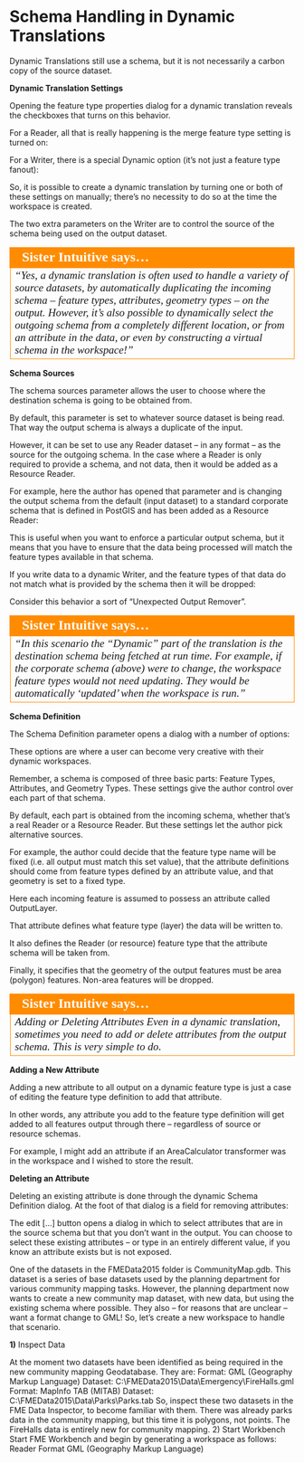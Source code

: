 # Schema Handling in Dynamic Translations

Dynamic Translations still use a schema, but it is not necessarily a carbon copy of the source dataset.

**Dynamic Translation Settings**

Opening the feature type properties dialog for a dynamic translation reveals the checkboxes that turns on this behavior.

For a Reader, all that is really happening is the merge feature type setting is turned on:

For a Writer, there is a special Dynamic option (it’s not just a feature type fanout):

So, it is possible to create a dynamic translation by turning one or both of these settings on manually; there’s no necessity to do so at the time the workspace is created.

The two extra parameters on the Writer are to control the source of the schema being used on the output dataset.

<table style="border-spacing: 0px">
<tr>
<td style="vertical-align:middle;background-color:darkorange;border: 2px solid darkorange">
<i class="fa fa-quote-left fa-lg fa-pull-left fa-fw" style="color:white;padding-right: 12px;vertical-align:text-top"></i>
<span style="color:white;font-size:x-large;font-weight: bold;font-family:serif">Sister Intuitive says…</span>
</td>
</tr>

<tr>
<td style="border: 1px solid darkorange">
<span style="font-family:serif; font-style:italic; font-size:larger">
“Yes, a dynamic translation is often used to handle a variety of source
datasets, by automatically duplicating the incoming schema – feature
types, attributes, geometry types – on the output.
However, it’s also possible to dynamically select the outgoing schema from a completely
different location, or from an attribute in the data, or even by constructing a virtual
schema in the workspace!”
</span>
</td>
</tr>
</table>

**Schema Sources**

The schema sources parameter allows the user to choose where the destination schema is going to be obtained from.

By default, this parameter is set to whatever source dataset is being read. That way the output schema is always a duplicate of the input.

However, it can be set to use any Reader dataset – in any format – as the source for the outgoing schema. In the case where a Reader is only required to provide a schema, and not data, then it would be added as a Resource Reader.

For example, here the author has opened that parameter and is changing the output schema from the default (input dataset) to a standard corporate schema that is defined in PostGIS and has been added as a Resource Reader:

This is useful when you want to enforce a particular output schema, but it means that you have to ensure that the data being processed will match the feature types available in that schema.

If you write data to a dynamic Writer, and the feature types of that data do not match what is provided by the schema then it will be dropped:

Consider this behavior a sort of “Unexpected Output Remover”.

<table style="border-spacing: 0px">
<tr>
<td style="vertical-align:middle;background-color:darkorange;border: 2px solid darkorange">
<i class="fa fa-quote-left fa-lg fa-pull-left fa-fw" style="color:white;padding-right: 12px;vertical-align:text-top"></i>
<span style="color:white;font-size:x-large;font-weight: bold;font-family:serif">Sister Intuitive says…</span>
</td>
</tr>

<tr>
<td style="border: 1px solid darkorange">
<span style="font-family:serif; font-style:italic; font-size:larger">
“In this scenario the “Dynamic” part of the translation is the destination
schema being fetched at run time.
For example, if the corporate schema (above) were to change, the workspace feature
types would not need updating. They would be automatically ‘updated’ when the
workspace is run.”
</span>
</td>
</tr>
</table>

**Schema Definition**

The Schema Definition parameter opens a dialog with a number of options:

These options are where a user can become very creative with their dynamic workspaces.

Remember, a schema is composed of three basic parts: Feature Types, Attributes, and Geometry Types. These settings give the author control over each part of that schema.

By default, each part is obtained from the incoming schema, whether that’s a real Reader or a Resource Reader. But these settings let the author pick alternative sources.

For example, the author could decide that the feature type name will be fixed (i.e. all output must match this set value), that the attribute definitions should come from feature types defined by an attribute value, and that geometry is set to a fixed type.

Here each incoming feature is assumed to possess an attribute called OutputLayer.

That attribute defines what feature type (layer) the data will be written to.

It also defines the Reader (or resource) feature type that the attribute schema will be taken from.

Finally, it specifies that the geometry of the output features must be area (polygon) features. Non-area features will be dropped.

<table style="border-spacing: 0px">
<tr>
<td style="vertical-align:middle;background-color:darkorange;border: 2px solid darkorange">
<i class="fa fa-quote-left fa-lg fa-pull-left fa-fw" style="color:white;padding-right: 12px;vertical-align:text-top"></i>
<span style="color:white;font-size:x-large;font-weight: bold;font-family:serif">Sister Intuitive says…</span>
</td>
</tr>

<tr>
<td style="border: 1px solid darkorange">
<span style="font-family:serif; font-style:italic; font-size:larger">
Adding or Deleting Attributes
Even in a dynamic translation, sometimes you need to add or delete attributes from the output
schema. This is very simple to do.
</span>
</td>
</tr>
</table>

**Adding a New Attribute**

Adding a new attribute to all output on a dynamic feature type is just a case of editing the feature type definition to add that attribute.

In other words, any attribute you add to the feature type definition will get added to all features output through there – regardless of source or resource schemas.

For example, I might add an attribute if an AreaCalculator transformer was in the workspace and I wished to store the result.

**Deleting an Attribute**

Deleting an existing attribute is done through the dynamic Schema Definition dialog. At the foot of that dialog is a field for removing attributes:

The edit […] button opens a dialog in which to select attributes that are in the source schema but that you don’t want in the output. You can choose to select these existing attributes – or type in an entirely different value, if you know an attribute exists but is not exposed.

One of the datasets in the FMEData2015 folder is CommunityMap.gdb. This dataset is a series of base datasets used by the planning department for various community mapping tasks.
However, the planning department now wants to create a new community map dataset, with new data, but using the existing schema where possible. They also – for reasons that are unclear – want a format change to GML!
So, let’s create a new workspace to handle that scenario.

**1)** Inspect Data

At the moment two datasets have been identified as being required in the new community
mapping Geodatabase. They are:
Format: GML (Geography Markup Language)
Dataset: C:\FMEData2015\Data\Emergency\FireHalls.gml
Format: MapInfo TAB (MITAB)
Dataset: C:\FMEData2015\Data\Parks\Parks.tab
So, inspect these two datasets in the FME Data Inspector, to become familiar with them. There
was already parks data in the community mapping, but this time it is polygons, not points. The
FireHalls data is entirely new for community mapping.
2) Start Workbench
Start FME Workbench and begin by generating a workspace as follows:
Reader Format GML (Geography Markup Language)